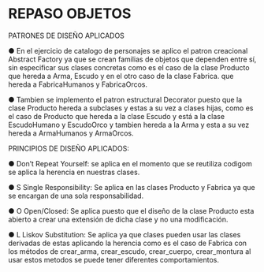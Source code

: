 # REPASO OBJETOS

PATRONES DE DISEÑO APLICADOS

● En el ejercicio de catalogo de personajes se aplico el patron creacional Abstract Factory ya que se crean familias de objetos que dependen entre sí, sin especificar sus clases concretas como es el caso de la clase Producto que hereda a Arma, Escudo y en el otro caso de la clase Fabrica. que hereda a FabricaHumanos y FabricaOrcos.

● Tambien se implemento el patron estructural Decorator puesto que la clase Producto hereda a subclases y estas a su vez a clases hijas, como es el caso de Producto que hereda a la clase Escudo y está a la clase EscudoHumano y EscudoOrco y tambien hereda a la Arma y esta a su vez hereda a ArmaHumanos y ArmaOrcos.


PRINCIPIOS DE DISEÑO APLICADOS:

● Don’t Repeat Yourself: se aplica en el momento que se reutiliza codigom se aplica la herencia en nuestras clases.

● S Single Responsibility: Se aplica en las clases Producto y Fabrica ya que se encargan de una sola responsabilidad.

● O Open/Closed: Se aplica puesto que el diseño de la clase Producto esta abierto a crear una extensión de dicha clase y no una modificación.

● L Liskov Substitution: Se aplica ya que clases  pueden usar las clases derivadas de estas aplicando la herencia como es el caso de Fabrica con los métodos de crear_arma, crear_escudo, crear_cuerpo, crear_montura al usar estos metodos se puede tener diferentes comportamientos.
